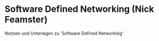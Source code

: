 Software Defined Networking (Nick Feamster)
========

Notizen und Unterlagen zu 'Software Defined Networking'
